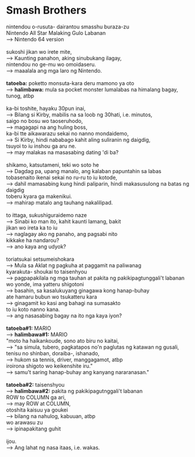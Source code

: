 # Smash Brothers
nintendou o-rusuta- dairantou smasshu buraza-zu<br/>
Nintendo All Star Malaking Gulo Labanan<br/>
--> Nintendo 64 version<br/>
<br/>
sukoshi jikan wo irete mite,<br/>
--> Kaunting panahon, aking sinubukang ilagay,<br/>
nintendou no ge-mu wo omoidaseru.<br/>
--> maaalala ang mga laro ng Nintendo.<br/>
<br/>
<b>tatoeba:</b> poketto monsuta-kara deru mamono ya oto<br/>
--> <b>halimbawa:</b> mula sa pocket monster lumalabas na himalang bagay, tunog, atbp<br/>
<br/>
ka-bi toshite, hayaku 30pun inai,<br/>
--> Bilang si Kirby, mabilis na sa loob ng 30hati, i.e. minutos,<br/>
saigo no bosu wo taoseruhodo,<br/>
--> magagapi na ang huling boss,<br/>
ka-bi tte aikawarazu sekai no nanno mondaidemo,<br/>
--> Si Kirby, hindi nababago kahit aling suliranin ng daigdig,<br/>
tsuyoi to iu inshou ga aru ne.<br/>
--> may malakas na masasabing dating 'di ba?<br/> 
<br/>
shikamo, katsutameni, teki wo soto he<br/>
--> Dagdag pa, upang manalo, ang kalaban papuntahin sa labas<br/>
tobasenaito ikenai sekai no ru-ru to iu kotode,<br/>
--> dahil mamasabing kung hindi paliparin, hindi makasusulong na batas ng daigdig<br/>
toberu kyara ga makenikui.<br/>
--> mahirap matalo ang tauhang nakalilipad.<br/>
<br/>
to ittaga, sukushiguraidemo naze<br/>
--> Sinabi ko man ito, kahit kaunti lamang, bakit<br/>
jikan wo ireta ka to iu<br/>
--> naglagay ako ng panaho, ang pagsabi nito<br/>
kikkake ha nandarou?<br/>
--> ano kaya ang udyok?<br/>
<br/>
toriatsukai setsumeishokara<br/>
--> Mula sa Aklat ng pagkuha at paggamit na paliwanag<br/>
kyarakuta- shoukai to taisenhyou<br/>
--> pagpapakilala ng mga tauhan at pakita ng pakikipagtunggali't labanan<br/>
wo yonde, ima yatteru shigotoni<br/>
--> basahin, sa kasalukuyang ginagawa kong hanap-buhay<br/>
ate hamaru bubun wo tsukatteru kara<br/>
--> ginagamit ko kasi ang bahagi na sumasakto<br/> 
to iu koto nanno kana.<br/>
--> ang nasasabing bagay na ito nga kaya iyon?<br/>
<br/>
<b>tatoeba#1:</b> MARIO<br/>
--> <b>halimbawa#1:</b> MARIO<br/>
"moto ha haikankoude, sono ato biru no kaitai,<br/>
--> "sa simula, tubero, pagkatapos no'n paglutas ng katawan ng gusali,<br/>
tenisu no shinban, doraiba-, ishanado,<br/>
--> hukom sa tennis, driver, manggagamot, atbp<br/>
iroirona shigoto wo keikenshite iru."<br/>
--> samu't saring hanap-buhay ang kanyang nararanasan."<br/>
<br/>
<b>tatoeba#2:</b> taisenshyou<br/>
--> <b>halimbawa#2:</b> pakita ng pakikipagutnggali't labanan<br/> 
ROW to COLUMN ga ari,<br/>
--> may ROW at COLUMN,<br/>
otoshita kaisuu ya goukei<br/>
--> bilang na nahulog, kabuuan, atbp<br/> 
wo arawasu zu<br/>
--> ipinapakitang guhit<br/>
<br/>
ijou.<br/>
--> Ang lahat ng nasa itaas, i.e. wakas.<br/>
